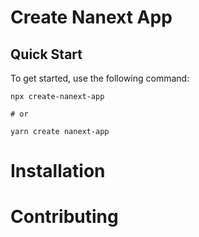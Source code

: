 # Create Nanext App

## Quick Start

To get started, use the following command:

```
npx create-nanext-app

# or

yarn create nanext-app
```

# Installation

# Contributing
